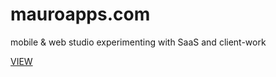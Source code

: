 # mauroapps.com
mobile &amp; web studio experimenting with SaaS and client-work

[VIEW](http://mauroapps.com/)
